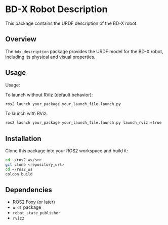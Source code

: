 # BD-X Robot Description

This package contains the URDF description of the BD-X robot.

## Overview

The `bdx_description` package provides the URDF model for the BD-X robot, including its physical and visual properties.

## Usage

Usage:

To launch without RViz (default behavior):
```bash
ros2 launch your_package your_launch_file.launch.py
```

To launch with RViz:
```bash
ros2 launch your_package your_launch_file.launch.py launch_rviz:=true
```

## Installation

Clone this package into your ROS2 workspace and build it:

```bash
cd ~/ros2_ws/src
git clone <repository_url>
cd ~/ros2_ws
colcon build
```

## Dependencies

- ROS2 Foxy (or later)
- `urdf` package
- `robot_state_publisher`
- `rviz2`

